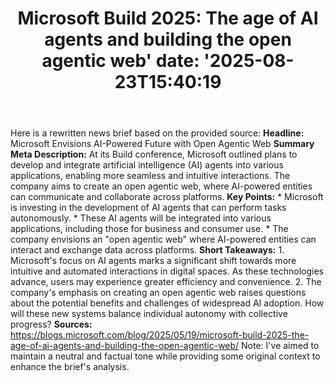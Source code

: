 ﻿---
title: "Microsoft Build 2025: The age of AI agents and building the open agentic web'
date: '2025-08-23T15:40:19"
category: "Markets"
summary: ""
slug: "microsoft build 2025 the age of ai agents and building the o"
source_urls:
  - "https://blogs.microsoft.com/blog/2025/05/19/microsoft-build-2025-the-age-of-ai-agents-and-building-the-open-agentic-web/"
seo:
  title: "Microsoft Build 2025: The age of AI agents and building the open agentic web | Hash n Hedge'
  description: '"
  keywords: ["news", "markets", "brief"]
---
Here is a rewritten news brief based on the provided source:  **Headline:** Microsoft Envisions AI-Powered Future with Open Agentic Web  **Summary Meta Description:** At its Build conference, Microsoft outlined plans to develop and integrate artificial intelligence (AI) agents into various applications, enabling more seamless and intuitive interactions. The company aims to create an open agentic web, where AI-powered entities can communicate and collaborate across platforms.  **Key Points:**  * Microsoft is investing in the development of AI agents that can perform tasks autonomously. * These AI agents will be integrated into various applications, including those for business and consumer use. * The company envisions an "open agentic web" where AI-powered entities can interact and exchange data across platforms.  **Short Takeaways:**  1. Microsoft's focus on AI agents marks a significant shift towards more intuitive and automated interactions in digital spaces. As these technologies advance, users may experience greater efficiency and convenience. 2. The company's emphasis on creating an open agentic web raises questions about the potential benefits and challenges of widespread AI adoption. How will these new systems balance individual autonomy with collective progress?  **Sources:** https://blogs.microsoft.com/blog/2025/05/19/microsoft-build-2025-the-age-of-ai-agents-and-building-the-open-agentic-web/  Note: I've aimed to maintain a neutral and factual tone while providing some original context to enhance the brief's analysis. 
